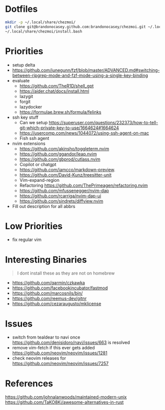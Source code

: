 # Dotfiles

```bash
mkdir -p ~/.local/share/chezmoi/
git clone git@brandonocasey.github.com:brandonocasey/chezmoi.git ~/.local/share/chezmoi/
~/.local/share/chezmoi/install.bash
```

# Priorities
* setup delta
* https://github.com/junegunn/fzf/blob/master/ADVANCED.md#switching-between-ripgrep-mode-and-fzf-mode-using-a-single-key-binding
* evaluate
    * https://github.com/TheR1D/shell_gpt
    * https://aider.chat/docs/install.html
    * lazygit
    * forgit
    * lazydocker
    * https://formulae.brew.sh/formula/felinks
* ssh key stuff
    * Can we setup https://superuser.com/questions/232373/how-to-tell-git-which-private-key-to-use/1664624#1664624
    * https://usercomp.com/news/1044072/using-ssh-agent-on-mac
    * Fish ssh agent
* nvim extensions
    * https://github.com/akinsho/toggleterm.nvim
    * https://github.com/ggandor/leap.nvim
    * https://github.com/gbprod/cutlass.nvim
    * Copilot or chatgpt
    * https://github.com/iamcco/markdown-preview.
    * https://github.com/David-Kunz/treesitter-unit
    * Vim-expand-region 
    * Refactoring https://github.com/ThePrimeagen/refactoring.nvim
    * https://github.com/mfussenegger/nvim-dap
    * https://github.com/rcarriga/nvim-dap-ui
    * https://github.com/sindrets/diffview.nvim
* Fill out description for all abbrs

# Low Priorities
* fix regular vim

# Interesting Binaries
> I dont install these as they are not on homebrew

* https://github.com/qarmin/czkawka
* https://github.com/facebookincubator/fastmod
* https://github.com/marcosnils/bin/
* https://github.com/reemus-dev/gitnr
* https://github.com/cezaraugusto/mklicense

# Issues
* switch from tealdear to navi once https://github.com/denisidoro/navi/issues/663 is resolved
* remove vim-fetch if this ever gets added https://github.com/neovim/neovim/issues/1281
* check neovim releases for https://github.com/neovim/neovim/issues/7257

# References
https://github.com/johnalanwoods/maintained-modern-unix
https://github.com/TaKO8Ki/awesome-alternatives-in-rust
